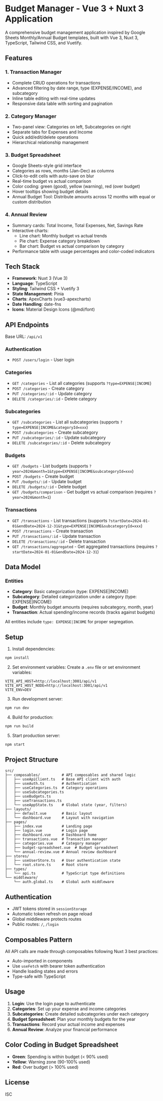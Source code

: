 # Budget Manager - Vue 3 + Nuxt 3 Application

A comprehensive budget management application inspired by Google Sheets Monthly/Annual Budget templates, built with Vue 3, Nuxt 3, TypeScript, Tailwind CSS, and Vuetify.

## Features

### 1. Transaction Manager
- Complete CRUD operations for transactions
- Advanced filtering by date range, type (EXPENSE/INCOME), and subcategory
- Inline table editing with real-time updates
- Responsive data table with sorting and pagination

### 2. Category Manager
- Two-panel view: Categories on left, Subcategories on right
- Separate tabs for Expenses and Income
- Quick add/edit/delete operations
- Hierarchical relationship management

### 3. Budget Spreadsheet
- Google Sheets-style grid interface
- Categories as rows, months (Jan-Dec) as columns
- Click-to-edit cells with auto-save on blur
- Real-time budget vs actual comparison
- Color coding: green (good), yellow (warning), red (over budget)
- Hover tooltips showing budget details
- Annual Budget Tool: Distribute amounts across 12 months with equal or custom distribution

### 4. Annual Review
- Summary cards: Total Income, Total Expenses, Net, Savings Rate
- Interactive charts:
  - Line chart: Monthly budget vs actual trends
  - Pie chart: Expense category breakdown
  - Bar chart: Budget vs actual comparison by category
- Performance table with usage percentages and color-coded indicators

## Tech Stack

- **Framework**: Nuxt 3 (Vue 3)
- **Language**: TypeScript
- **Styling**: Tailwind CSS + Vuetify 3
- **State Management**: Pinia
- **Charts**: ApexCharts (vue3-apexcharts)
- **Date Handling**: date-fns
- **Icons**: Material Design Icons (@mdi/font)

## API Endpoints

Base URL: `/api/v1`

### Authentication
- `POST /users/login` - User login

### Categories
- `GET /categories` - List all categories (supports `?type=EXPENSE|INCOME`)
- `POST /categories` - Create category
- `PUT /categories/:id` - Update category
- `DELETE /categories/:id` - Delete category

### Subcategories
- `GET /subcategories` - List all subcategories (supports `?type=EXPENSE|INCOME&categoryId=xxx`)
- `POST /subcategories` - Create subcategory
- `PUT /subcategories/:id` - Update subcategory
- `DELETE /subcategories/:id` - Delete subcategory

### Budgets
- `GET /budgets` - List budgets (supports `?year=2024&month=1&type=EXPENSE|INCOME&subcategoryId=xxx`)
- `POST /budgets` - Create budget
- `PUT /budgets/:id` - Update budget
- `DELETE /budgets/:id` - Delete budget
- `GET /budgets/comparison` - Get budget vs actual comparison (requires `?year=2024&month=1`)

### Transactions
- `GET /transactions` - List transactions (supports `?startDate=2024-01-01&endDate=2024-12-31&type=EXPENSE|INCOME&subcategoryId=xxx`)
- `POST /transactions` - Create transaction
- `PUT /transactions/:id` - Update transaction
- `DELETE /transactions/:id` - Delete transaction
- `GET /transactions/aggregated` - Get aggregated transactions (requires `?startDate=2024-01-01&endDate=2024-12-31`)

## Data Model

### Entities
- **Category**: Basic categorization (type: EXPENSE|INCOME)
- **Subcategory**: Detailed categorization under a category (type: EXPENSE|INCOME)
- **Budget**: Monthly budget amounts (requires subcategory, month, year)
- **Transaction**: Actual spending/income records (tracks against budgets)

All entities include `type: EXPENSE|INCOME` for proper segregation.

## Setup

1. Install dependencies:
```bash
npm install
```

2. Set environment variables:
Create a `.env` file or set environment variables:
```
VITE_API_HOST=http://localhost:3001/api/v1
VITE_API_HOST_NODE=http://localhost:3001/api/v1
VITE_ENV=DEV
```

3. Run development server:
```bash
npm run dev
```

4. Build for production:
```bash
npm run build
```

5. Start production server:
```bash
npm start
```

## Project Structure

```
src/
├── composables/          # API composables and shared logic
│   ├── useApiClient.ts   # Base API client with auth
│   ├── useAuth.ts        # Authentication
│   ├── useCategories.ts  # Category operations
│   ├── useSubcategories.ts
│   ├── useBudgets.ts
│   ├── useTransactions.ts
│   └── useAppState.ts    # Global state (year, filters)
├── layouts/
│   ├── default.vue       # Basic layout
│   └── dashboard.vue     # Layout with navigation
├── pages/
│   ├── index.vue         # Landing page
│   ├── login.vue         # Login page
│   ├── dashboard.vue     # Dashboard home
│   ├── transactions.vue  # Transaction manager
│   ├── categories.vue    # Category manager
│   ├── budget-spreadsheet.vue  # Budget spreadsheet
│   └── annual-review.vue # Annual review dashboard
├── stores/
│   ├── useUserStore.ts   # User authentication state
│   └── root.store.ts     # Root store
├── types/
│   └── api.ts            # TypeScript type definitions
└── middleware/
    └── auth.global.ts    # Global auth middleware
```

## Authentication

- JWT tokens stored in `sessionStorage`
- Automatic token refresh on page reload
- Global middleware protects routes
- Public routes: `/`, `/login`

## Composables Pattern

All API calls are made through composables following Nuxt 3 best practices:
- Auto-imported in components
- Use `useFetch` with bearer token authentication
- Handle loading states and errors
- Type-safe with TypeScript

## Usage

1. **Login**: Use the login page to authenticate
2. **Categories**: Set up your expense and income categories
3. **Subcategories**: Create detailed subcategories under each category
4. **Budget Spreadsheet**: Plan your monthly budgets for the year
5. **Transactions**: Record your actual income and expenses
6. **Annual Review**: Analyze your financial performance

## Color Coding in Budget Spreadsheet

- **Green**: Spending is within budget (< 90% used)
- **Yellow**: Warning zone (90-100% used)
- **Red**: Over budget (> 100% used)

## License

ISC

